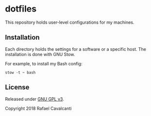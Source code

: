 # dotfiles

This repository holds user-level configurations for my machines.

## Installation

Each directory holds the settings for a software or a specific host. The installation is done with GNU Stow.

For example, to install my Bash config:

```
stow -t ~ bash
```

## License

Released under [GNU GPL v3](LICENSE).

Copyright 2018 Rafael Cavalcanti
